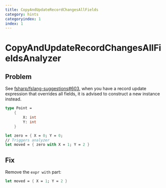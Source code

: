 ```yaml
---
title: CopyAndUpdateRecordChangesAllFields
category: hints
categoryindex: 1
index: 1
---
```

# CopyAndUpdateRecordChangesAllFieldsAnalyzer

## Problem

See [fsharp/fslang-suggestions#603](https://github.com/fsharp/fslang-suggestions/issues/603), when you have a record update expression that overrides all fields, it is advised to construct a new instance instead. 

```fsharp
type Point = 
    {
        X: int
        Y: int
    }

let zero = { X = 0; Y = 0;
// Triggers analyzer
let moved = { zero with X = 1; Y = 2 }
```

## Fix

Remove the `expr with` part:

```fsharp
let moved = { X = 1; Y = 2 }
```